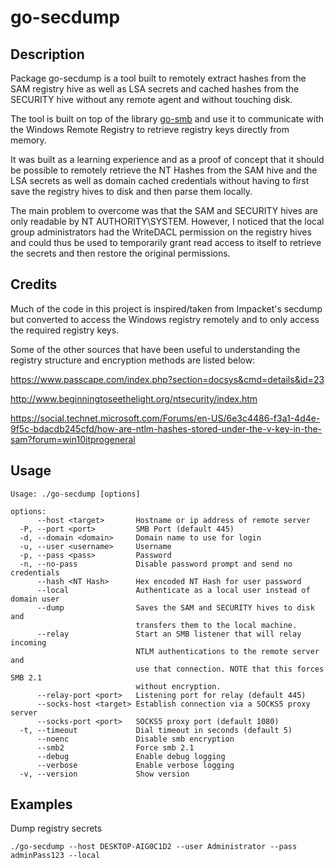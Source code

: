 # go-secdump

## Description
Package go-secdump is a tool built to remotely extract hashes from the SAM
registry hive as well as LSA secrets and cached hashes from the SECURITY hive
without any remote agent and without touching disk.

The tool is built on top of the library [go-smb](https://github.com/jfjallid/go-smb)
and use it to communicate with the Windows Remote Registry to retrieve registry
keys directly from memory.

It was built as a learning experience and as a proof of concept that it should
be possible to remotely retrieve the NT Hashes from the SAM hive and the LSA
secrets as well as domain cached credentials without having to first save the
registry hives to disk and then parse them locally.

The main problem to overcome was that the SAM and SECURITY hives are only
readable by NT AUTHORITY\SYSTEM. However, I noticed that the local group
administrators had the WriteDACL permission on the registry hives and could
thus be used to temporarily grant read access to itself to retrieve the
secrets and then restore the original permissions.

## Credits
Much of the code in this project is inspired/taken from Impacket's secdump
but converted to access the Windows registry remotely and to only access the
required registry keys.

Some of the other sources that have been useful to understanding the registry
structure and encryption methods are listed below: 

https://www.passcape.com/index.php?section=docsys&cmd=details&id=23

http://www.beginningtoseethelight.org/ntsecurity/index.htm

https://social.technet.microsoft.com/Forums/en-US/6e3c4486-f3a1-4d4e-9f5c-bdacdb245cfd/how-are-ntlm-hashes-stored-under-the-v-key-in-the-sam?forum=win10itprogeneral

## Usage
```
Usage: ./go-secdump [options]

options:
      --host <target>       Hostname or ip address of remote server
  -P, --port <port>         SMB Port (default 445)
  -d, --domain <domain>     Domain name to use for login
  -u, --user <username>     Username
  -p, --pass <pass>         Password
  -n, --no-pass             Disable password prompt and send no credentials
      --hash <NT Hash>      Hex encoded NT Hash for user password
      --local               Authenticate as a local user instead of domain user
      --dump                Saves the SAM and SECURITY hives to disk and
                            transfers them to the local machine.
      --relay               Start an SMB listener that will relay incoming
                            NTLM authentications to the remote server and
                            use that connection. NOTE that this forces SMB 2.1
                            without encryption.
      --relay-port <port>   Listening port for relay (default 445)
      --socks-host <target> Establish connection via a SOCKS5 proxy server
      --socks-port <port>   SOCKS5 proxy port (default 1080)
  -t, --timeout             Dial timeout in seconds (default 5)
      --noenc               Disable smb encryption
      --smb2                Force smb 2.1
      --debug               Enable debug logging
      --verbose             Enable verbose logging
  -v, --version             Show version
```

## Examples

Dump registry secrets

```
./go-secdump --host DESKTOP-AIG0C1D2 --user Administrator --pass adminPass123 --local
```
